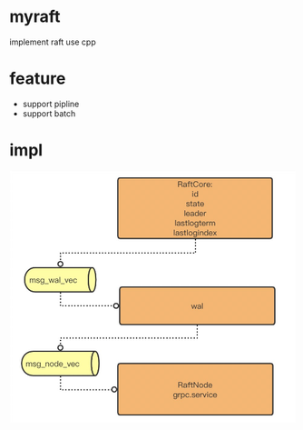 # myraft
implement raft use cpp

# feature
- support pipline
- support batch

# impl
![image](http://github.com/Garfiled/myraft/raw/master/myraft.jpg)
